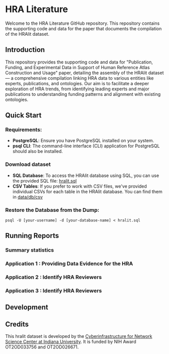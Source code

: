 # HRA Literature
Welcome to the HRA Literature GitHub repository. This repository contains the supporting code and data for the paper that documents the compilation of the HRAlit dataset.

## Introduction
This repository provides the supporting code and data for "Publication, Funding, and Experimental Data in Support of Human Reference Atlas Construction and Usage" paper, detailing the assembly of the HRAlit dataset — a comprehensive compilation linking HRA data to various entities like experts, publications, and ontologies. Our aim is to facilitate a deeper exploration of HRA trends, from identifying leading experts and major publications to understanding funding patterns and alignment with existing ontologies.

## Quick Start
### Requirements:
- **PostgreSQL**: Ensure you have PostgreSQL installed on your system.
- **psql CLI**: The command-line interface (CLI) application for PostgreSQL should also be installed.
### Download dataset
- **SQL Database**: To access the HRAlit database using SQL, you can use the provided SQL file: [hralit.sql](data/db/hralit.sql)
- **CSV Tables**: If you prefer to work with CSV files, we've provided individual CSVs for each table in the HRAlit database. You can find them in [data/db/csv](data/db/csv)
### Restore the Database from the Dump:
```psql -U [your-username] -d [your-database-name] < hralit.sql```

## Running Reports
### Summary statistics


### Application 1 : Providing Data Evidence for the HRA


### Application 2 : Identify HRA Reviewers



### Application 3 : Identify HRA Reviewers



## Development


## Credits
This hralit dataset is developed by the [Cyberinfrastructure for Network Science Center at Indiana University](https://cns.iu.edu/). It is funded by NIH Award OT2OD033756 and OT2OD026671.